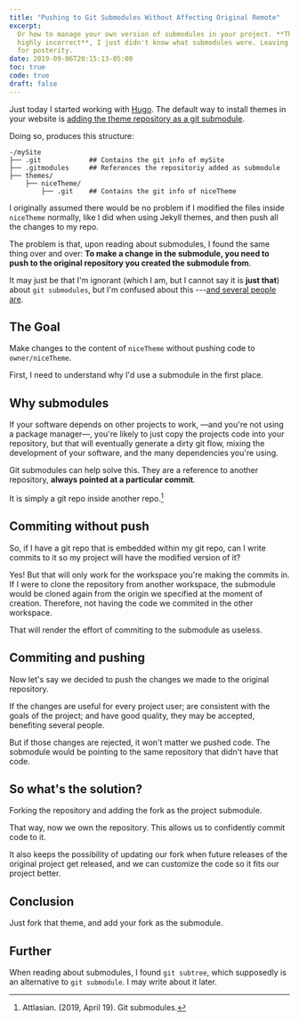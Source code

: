```yaml
---
title: "Pushing to Git Submodules Without Affecting Original Remote"
excerpt:
  Or how to manage your own version of submodules in your project. **This is
  highly incorrect**, I just didn't know what submodules were. Leaving it just
  for posterity.
date: 2019-09-06T20:15:13-05:00
toc: true
code: true
draft: false
---
```


Just today I started working with [Hugo][gohugo]. The default way to install
themes in your website is [adding the theme repository as a git
submodule][hugo-theme-submodules].

Doing so, produces this structure:

```
-/mySite
├── .git            ## Contains the git info of mySite
├── .gitmodules     ## References the repositoriy added as submodule
├── themes/
    ├── niceTheme/
        ├── .git    ## Contains the git info of niceTheme
```

I originally assumed there would be no problem if I modified the files inside
`niceTheme` normally, like I did when using Jekyll themes, and then push all the
changes to my repo.

The problem is that, upon reading about submodules, I found the same thing over
and over: **To make a change in the submodule, you need to push to the original
repository you created the submodule from**.

It may just be that I'm ignorant (which I am, but I cannot say it is **just
that**) about `git submodules`, but I'm confused about this ---[and several
people are][gohugo-discourse].

## The Goal

Make changes to the content of `niceTheme` without pushing code to
`owner/niceTheme`.

First, I need to understand why I'd use a submodule in the first place.

## Why submodules

If your software depends on other projects to work, —and you're not using a
package manager—, you're likely to just copy the projects code into your
repository, but that will eventually generate a dirty git flow, mixing the
development of your software, and the many dependencies you're using.

Git submodules can help solve this. They are a reference to another repository,
**always pointed at a particular commit**.

It is simply a git repo inside another repo.[^1]

## Commiting without push

So, if I have a git repo that is embedded within my git repo, can I write
commits to it so my project will have the modified version of it?

Yes! But that will only work for the workspace you're making the commits in. If
I were to clone the repository from another workspace, the submodule would be
cloned again from the origin we specified at the moment of creation. Therefore,
not having the code we commited in the other workspace.

That will render the effort of commiting to the submodule as useless.

## Commiting and pushing

Now let's say we decided to push the changes we made to the original repository.

If the changes are useful for every project user; are consistent with the goals
of the project; and have good quality, they may be accepted, benefiting several
people.

But if those changes are rejected, it won't matter we pushed code. The sobmodule
would be pointing to the same repository that didn't have that code.

## So what's the solution?

Forking the repository and adding the fork as the project submodule.

That way, now we own the repository. This allows us to confidently commit code
to it.

It also keeps the possibility of updating our fork when future releases of the
original project get released, and we can customize the code so it fits our
project better.

## Conclusion

Just fork that theme, and add your fork as the submodule.

## Further

When reading about submodules, I found `git subtree`, which supposedly is an
alternative to `git submodule`. I may write about it later.

[gohugo]: https://gohugo.io/
[gohugo-discourse]: https://discourse.gohugo.io/search?q=submodule%20theme
[hugo-theme-submodules]:
  https://gohugo.io/getting-started/quick-start/#step-3-add-a-theme

[^1]: Attlasian. (2019, April 19). Git submodules.
